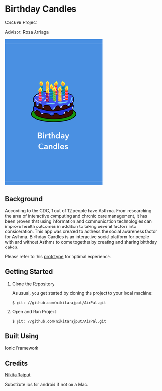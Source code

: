# Birthday Candles
CS4699 Project

Advisor: Rosa Arriaga

![](https://github.com/nikitarajput/BirthdayCandles/blob/master/resources/ios/splash/Default~iphone.png) 

## Background
According to the CDC, 1 out of 12 people have Asthma. From researching the area of interactive computing and chronic care management, it has been proven that using information and communication technologies can improve health outcomes in addition to taking several factors into consideration. This app was created to address the social awareness factor for Asthma. Birthday Candles is an interactive social platform for people with and without Asthma to come together by creating and sharing birthday cakes. 

Please refer to this [prototype](goo.gl/3jWCbs) for optimal experience.

## Getting Started

1. Clone the Repository

    As usual, you get started by cloning the project to your local machine:
    ```
    $ git: //github.com/nikitarajput/AirPal.git
    ```
2. Open and Run Project
    ```
    $ git: //github.com/nikitarajput/AirPal.git
    ```

## Built Using
Ionic Framework

## Credits
[Nikita Rajput](https://github.gatech.edu/nikitarajput)

Substitute ios for android if not on a Mac.

